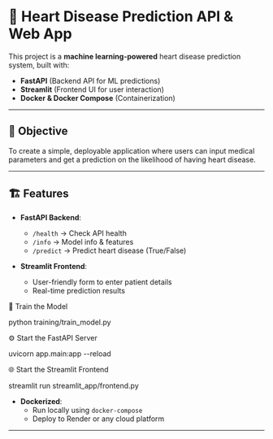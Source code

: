 # 💓 Heart Disease Prediction API & Web App

This project is a **machine learning-powered** heart disease prediction system, built with:

- **FastAPI** (Backend API for ML predictions)
- **Streamlit** (Frontend UI for user interaction)
- **Docker & Docker Compose** (Containerization)


---

## 📌 Objective
To create a simple, deployable application where users can input medical parameters and get a prediction on the likelihood of having heart disease.

---

## 🏗 Features
- **FastAPI Backend**:
  - `/health` → Check API health
  - `/info` → Model info & features
  - `/predict` → Predict heart disease (True/False)

- **Streamlit Frontend**:
  - User-friendly form to enter patient details
  - Real-time prediction results
 
🧠 Train the Model

python training/train_model.py

⚙️ Start the FastAPI Server

uvicorn app.main:app --reload

🌐 Start the Streamlit Frontend

streamlit run streamlit_app/frontend.py

- **Dockerized**:
  - Run locally using `docker-compose`
  - Deploy to Render or any cloud platform

---
